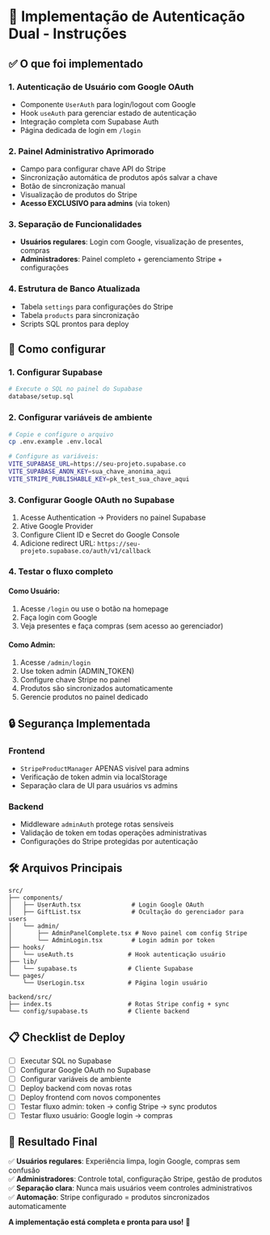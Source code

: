 # 🎯 Implementação de Autenticação Dual - Instruções

## ✅ O que foi implementado

### 1. **Autenticação de Usuário com Google OAuth**
- Componente `UserAuth` para login/logout com Google
- Hook `useAuth` para gerenciar estado de autenticação
- Integração completa com Supabase Auth
- Página dedicada de login em `/login`

### 2. **Painel Administrativo Aprimorado**
- Campo para configurar chave API do Stripe
- Sincronização automática de produtos após salvar a chave
- Botão de sincronização manual
- Visualização de produtos do Stripe
- **Acesso EXCLUSIVO para admins** (via token)

### 3. **Separação de Funcionalidades**
- **Usuários regulares**: Login com Google, visualização de presentes, compras
- **Administradores**: Painel completo + gerenciamento Stripe + configurações

### 4. **Estrutura de Banco Atualizada**
- Tabela `settings` para configurações do Stripe
- Tabela `products` para sincronização
- Scripts SQL prontos para deploy

## 🚀 Como configurar

### 1. Configurar Supabase
```bash
# Execute o SQL no painel do Supabase
database/setup.sql
```

### 2. Configurar variáveis de ambiente
```bash
# Copie e configure o arquivo
cp .env.example .env.local

# Configure as variáveis:
VITE_SUPABASE_URL=https://seu-projeto.supabase.co
VITE_SUPABASE_ANON_KEY=sua_chave_anonima_aqui
VITE_STRIPE_PUBLISHABLE_KEY=pk_test_sua_chave_aqui
```

### 3. Configurar Google OAuth no Supabase
1. Acesse Authentication → Providers no painel Supabase
2. Ative Google Provider
3. Configure Client ID e Secret do Google Console
4. Adicione redirect URL: `https://seu-projeto.supabase.co/auth/v1/callback`

### 4. Testar o fluxo completo

#### Como Usuário:
1. Acesse `/login` ou use o botão na homepage
2. Faça login com Google
3. Veja presentes e faça compras (sem acesso ao gerenciador)

#### Como Admin:
1. Acesse `/admin/login` 
2. Use token admin (ADMIN_TOKEN)
3. Configure chave Stripe no painel
4. Produtos são sincronizados automaticamente
5. Gerencie produtos no painel dedicado

## 🔒 Segurança Implementada

### Frontend
- `StripeProductManager` APENAS visível para admins
- Verificação de token admin via localStorage
- Separação clara de UI para usuários vs admins

### Backend
- Middleware `adminAuth` protege rotas sensíveis
- Validação de token em todas operações administrativas
- Configurações do Stripe protegidas por autenticação

## 🛠️ Arquivos Principais

```
src/
├── components/
│   ├── UserAuth.tsx              # Login Google OAuth
│   ├── GiftList.tsx              # Ocultação do gerenciador para users
│   └── admin/
│       ├── AdminPanelComplete.tsx # Novo painel com config Stripe
│       └── AdminLogin.tsx        # Login admin por token
├── hooks/
│   └── useAuth.ts               # Hook autenticação usuário
├── lib/
│   └── supabase.ts              # Cliente Supabase
└── pages/
    └── UserLogin.tsx            # Página login usuário

backend/src/
├── index.ts                     # Rotas Stripe config + sync
└── config/supabase.ts           # Cliente backend
```

## 📋 Checklist de Deploy

- [ ] Executar SQL no Supabase
- [ ] Configurar Google OAuth no Supabase
- [ ] Configurar variáveis de ambiente
- [ ] Deploy backend com novas rotas
- [ ] Deploy frontend com novos componentes
- [ ] Testar fluxo admin: token → config Stripe → sync produtos
- [ ] Testar fluxo usuário: Google login → compras

## 🎯 Resultado Final

✅ **Usuários regulares**: Experiência limpa, login Google, compras sem confusão  
✅ **Administradores**: Controle total, configuração Stripe, gestão de produtos  
✅ **Separação clara**: Nunca mais usuários veem controles administrativos  
✅ **Automação**: Stripe configurado = produtos sincronizados automaticamente  

**A implementação está completa e pronta para uso!** 🚀